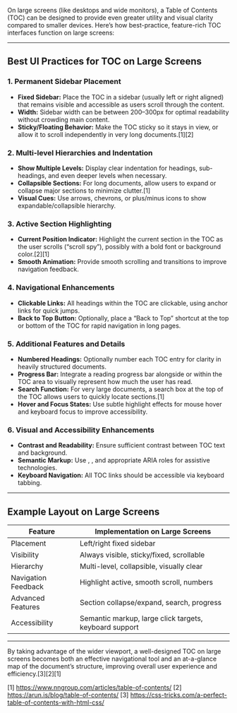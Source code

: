 On large screens (like desktops and wide monitors), a Table of Contents (TOC) can be designed to provide even greater utility and visual clarity compared to smaller devices. Here’s how best-practice, feature-rich TOC interfaces function on large screens:

***

## Best UI Practices for TOC on Large Screens

### 1. Permanent Sidebar Placement
- **Fixed Sidebar:** Place the TOC in a sidebar (usually left or right aligned) that remains visible and accessible as users scroll through the content.
- **Width:** Sidebar width can be between 200–300px for optimal readability without crowding main content.
- **Sticky/Floating Behavior:** Make the TOC sticky so it stays in view, or allow it to scroll independently in very long documents.[1][2]

### 2. Multi-level Hierarchies and Indentation
- **Show Multiple Levels:** Display clear indentation for headings, sub-headings, and even deeper levels when necessary.
- **Collapsible Sections:** For long documents, allow users to expand or collapse major sections to minimize clutter.[1]
- **Visual Cues:** Use arrows, chevrons, or plus/minus icons to show expandable/collapsible hierarchy.

### 3. Active Section Highlighting
- **Current Position Indicator:** Highlight the current section in the TOC as the user scrolls (“scroll spy”), possibly with a bold font or background color.[2][1]
- **Smooth Animation:** Provide smooth scrolling and transitions to improve navigation feedback.

### 4. Navigational Enhancements
- **Clickable Links:** All headings within the TOC are clickable, using anchor links for quick jumps.
- **Back to Top Button:** Optionally, place a “Back to Top” shortcut at the top or bottom of the TOC for rapid navigation in long pages.

### 5. Additional Features and Details
- **Numbered Headings:** Optionally number each TOC entry for clarity in heavily structured documents.
- **Progress Bar:** Integrate a reading progress bar alongside or within the TOC area to visually represent how much the user has read.
- **Search Function:** For very large documents, a search box at the top of the TOC allows users to quickly locate sections.[1]
- **Hover and Focus States:** Use subtle highlight effects for mouse hover and keyboard focus to improve accessibility.

### 6. Visual and Accessibility Enhancements
- **Contrast and Readability:** Ensure sufficient contrast between TOC text and background.
- **Semantic Markup:** Use , , and appropriate ARIA roles for assistive technologies.
- **Keyboard Navigation:** All TOC links should be accessible via keyboard tabbing.

***

## Example Layout on Large Screens

| Feature                 | Implementation on Large Screens            |
|-------------------------|--------------------------------------------|
| Placement               | Left/right fixed sidebar                   |
| Visibility              | Always visible, sticky/fixed, scrollable   |
| Hierarchy               | Multi-level, collapsible, visually clear   |
| Navigation Feedback     | Highlight active, smooth scroll, numbers   |
| Advanced Features       | Section collapse/expand, search, progress  |
| Accessibility           | Semantic markup, large click targets, keyboard support|

***

By taking advantage of the wider viewport, a well-designed TOC on large screens becomes both an effective navigational tool and an at-a-glance map of the document’s structure, improving overall user experience and efficiency.[3][2][1]

[1] https://www.nngroup.com/articles/table-of-contents/
[2] https://arun.is/blog/table-of-contents/
[3] https://css-tricks.com/a-perfect-table-of-contents-with-html-css/